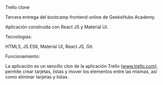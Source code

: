 Trello clone

Tercera entrega del bootcamp frontend online de GeeksHubs Academy.

Aplicación construida con React JS y Material UI.

Tecnologías:

HTML5, JS ES6, Material UI, React JS, Git.

Funcionamiento:

La aplicación es un sencillo clon de la aplicación Trello (www.trello.com), permite crear tarjetas, listas y mover los elementos entre las mismas, así como eliminar tarjetas y listas.